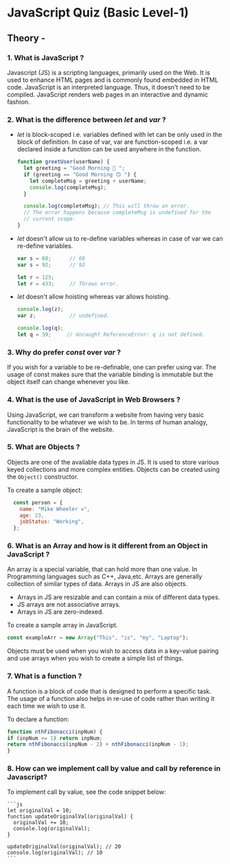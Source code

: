 # JavaScript Quiz (Basic Level-1)

## Theory -

### 1. What is JavaScript ?

Javascript (JS) is a scripting languages, primarily used on the Web. It is used to enhance HTML pages and is commonly found embedded in HTML code. JavaScript is an interpreted language. Thus, it doesn't need to be compiled. JavaScript renders web pages in an interactive and dynamic fashion.

### 2. What is the difference between  _let_ and _var_ ?

 - _let_ is block-scoped i.e. variables defined with let can be only used in the block of definition. In case of var, var are function-scoped i.e. a var declared inside a function can be used anywhere in the function.

      ```js
      function greetUser(userName) {
        let greeting = "Good Morning 🙂 ";
        if (greeting == "Good Morning 🙃 ") {
          let completeMsg = greeting + userName;
          console.log(completeMsg);
        }

        console.log(completeMsg); // This will throw an error.
        // The error happens because completeMsg is undefined for the
        // current scope.
      }
      ```

  - _let_ doesn't allow us to re-define variables whereas in case of var we can re-define variables.

      ```js
      var s = 68;      // 68
      var s = 92;      // 92

      let r = 125;
      let r = 433;     // Throws error.
      ```

  - _let_ doesn't allow hoisting whereas var allows hoisting.

      ```js
      console.log(z);
      var z;           // undefined.

      console.log(q);
      let q = 39;     // Uncaught ReferenceError: q is not defined.
      ```
  

### 3.  Why do prefer _const_ over _var_ ?

If you wish for a variable to be re-definable, one can prefer using var.
The usage of const makes sure that the variable binding is immutable but the object itself can change whenever you like.

### 4. What is the use of JavaScript in Web Browsers ?

Using JavaScript, we can transform a website from having very basic functionality to be whatever we wish to be. In terms of human analogy, JavaScript is the brain of the website.

### 5. What are Objects ?

Objects are one of the available data types in JS. It is used to store various keyed collections and more complex entities. Objects can be created using the `Object()` constructor.

To create a sample object:

  ```js
    const person = {
      name: "Mike Wheeler ✊",
      age: 23,
      jobStatus: "Working",
    };
   ``` 
      
### 6. What is an Array and how is it different from an Object in JavaScript ?

An array is a special variable, that can hold more than one value. In Programming languages such as C++, Java,etc. Arrays are generally collection of similar types of data. Arrays in JS are also objects.

- Arrays in JS are resizable and can contain a mix of different data types.
- JS arrays are not associative arrays.
- Arrays in JS are zero-indexed.

To create a sample array in JavaScript.

   ```js
   const exampleArr = new Array("This", "is", "my", "Laptop");
   ```

 Objects must be used when you wish to access data in a key-value pairing and use arrays when you wish to create a simple list of things.

### 7. What is a function ?

A function is a block of code that is designed to perform a specific task.
The usage of a function also helps in re-use of code rather than writing it each time we wish to use it.

To declare a function:

 ```js
 function nthFibonacci(inpNum) {
 if (inpNum <= 1) return inpNum;
 return nthFibonacci(inpNum - 2) + nthFibonacci(inpNum - 1);
 }
 ```

### 8. How can we implement call by value and call by reference in Javascript?

To implement call by value, see the code snippet below:

    ```js
    let originalVal = 10;
    function updateOriginalVal(originalVal) {
      originalVal += 10;
      console.log(originalVal);
    }

    updateOriginalVal(originalVal); // 20
    console.log(originalVal); // 10
    ```

     
